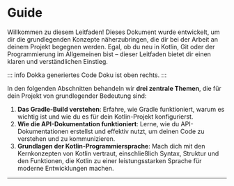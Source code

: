 # Guide

Willkommen zu diesem Leitfaden! Dieses Dokument wurde entwickelt, um dir die grundlegenden Konzepte näherzubringen, die dir bei der Arbeit an deinem Projekt begegnen werden. Egal, ob du neu in Kotlin, Git oder der Programmierung im Allgemeinen bist – dieser Leitfaden bietet dir einen klaren und verständlichen Einstieg.

::: info
Dokka generiertes Code Doku ist oben rechts.
:::

In den folgenden Abschnitten behandeln wir **drei zentrale Themen**, die für dein Projekt von grundlegender Bedeutung sind:


1. **Das Gradle-Build verstehen**: Erfahre, wie Gradle funktioniert, warum es wichtig ist und wie du es für dein Kotlin-Projekt konfigurierst.
2. **Wie die API-Dokumentation funktioniert**: Lerne, wie du API-Dokumentationen erstellst und effektiv nutzt, um deinen Code zu verstehen und zu kommunizieren.
3. **Grundlagen der Kotlin-Programmiersprache**: Mach dich mit den Kernkonzepten von Kotlin vertraut, einschließlich Syntax, Struktur und den Funktionen, die Kotlin zu einer leistungsstarken Sprache für moderne Entwicklungen machen.

---
